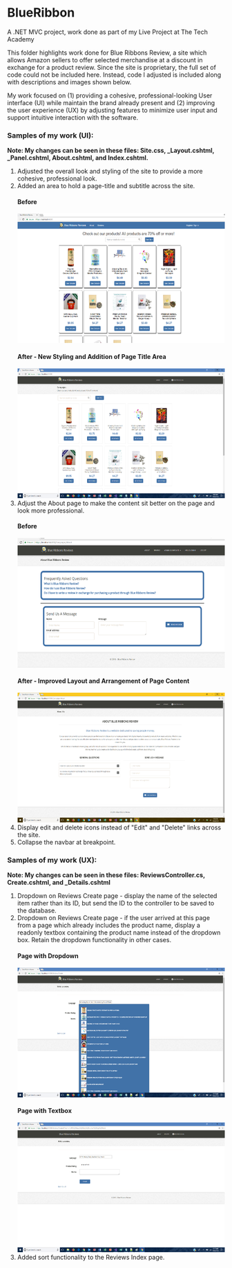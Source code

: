 # BlueRibbon
<p>A .NET MVC project, work done as part of my Live Project at The Tech Academy</p>

<p>This folder highlights work done for Blue Ribbons Review, a site which allows Amazon sellers to offer selected merchandise at a discount in exchange for a product review. Since the site is proprietary, the full set of code could not be included here. Instead, code I adjusted is included along with descriptions and images shown below.</p>

<p>My work focused on (1) providing a cohesive, professional-looking User interface (UI) while maintain the brand already present and (2) improving the user experience (UX) by adjusting features to minimize user input and support intuitive interaction with the software.</p>

<h3>Samples of my work (UI):</h3>
<p><strong>Note: My changes can be seen in these files: Site.css, _Layout.cshtml, _Panel.cshtml, About.cshtml, and Index.cshtml.</strong></p>
<ol>  
  <li>Adjusted the overall look and styling of the site to provide a more cohesive, professional look.</li> 
  <li>Added an area to hold a page-title and subtitle across the site.</li>
    <h4>Before </h4> <img src="Home_before.png" height="300" />
    <h4>After - New Styling and Addition of Page Title Area</h4> <img src="Home_after.png" height="300" />
    <br />
  <li>Adjust the About page to make the content sit better on the page and look more professional.</li> 
    <h4>Before</h4> <img src="About_before.png" height="300" />
    <h4>After - Improved Layout and Arrangement of Page Content</h4> <img src="About_after.png" height="300" />
    <br />
  <li>Display edit and delete icons instead of "Edit" and "Delete" links across the site.</li>
  <li>Collapse the navbar at breakpoint.</li>
</ol>

<h3>Samples of my work (UX):</h3>
<p><strong>Note: My changes can be seen in these files: ReviewsController.cs, Create.cshtml, and _Details.cshtml</strong></p>
<ol>
  <li>Dropdown on Reviews Create page - display the name of the selected item rather than its ID, but send the ID to the controller to be saved to the database.</li>
  <li>Dropdown on Reviews Create page - if the user arrived at this page from a page which already includes the product name, display a readonly textbox containing the product name instead of the dropdown box. Retain the dropdown functionality in other cases.</li>
    <h4>Page with Dropdown</h4> <img src="ReviewCreate_dropdown.png" height="300" />
    <h4>Page with Textbox</h4> <img src="ReviewCreate_textbox.png" height="300" />
    <br />
  <li>Added sort functionality to the Reviews Index page.</li>
</ol>
